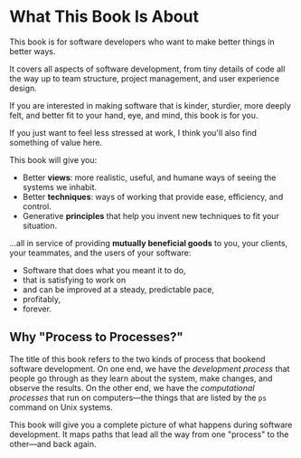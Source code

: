 # What This Book Is About

This book is for software developers who want to make better things in better ways.

It covers all aspects of software development, from tiny details of code all the way up to team structure, project management, and user experience design.

If you are interested in making software that is kinder, sturdier, more deeply felt, and better fit to your hand, eye, and mind, this book is for you. 

If you just want to feel less stressed at work, I think you'll also find something of value here.

This book will give you:

- Better **views**: more realistic, useful, and humane ways of seeing the systems we inhabit.
- Better **techniques**: ways of working that provide ease, efficiency, and control.
- Generative **principles** that help you invent new techniques to fit your situation.

...all in service of providing **mutually beneficial goods** to you, your clients, your teammates, and the users of your software:

- Software that does what you meant it to do,
- that is satisfying to work on
- and can be improved at a steady, predictable pace,
- profitably,
- forever.

<!--
## Goods

- Good: **Meeting Expectations**
  - we all want systems that are predictable and controllable—we can understand them well enough to make them do what we want (or understand why what we want isn't possible).
  - this applies at all levels of scale
- Good: **Kindness**
  - be nice, keep it real, feel connection, feel good
  - trust and transparency
  - essential for functional, productive teams
- Good: **Sustainability**
  - we want to be able to keep doing this indefinitely

These goals are supported by sub-goals and instrumental goods which are scattered throughout the text.

-->

## Why "Process to Processes?"

The title of this book refers to the two kinds of process that bookend software development. On one end, we have the _development process_ that people go through as they learn about the system, make changes, and observe the results. On the other end, we have the _computational processes_ that run on computers—the things that are listed by the `ps` command on Unix systems.

This book will give you a complete picture of what happens during software development. It maps paths that lead all the way from one "process" to the other—and back again.
